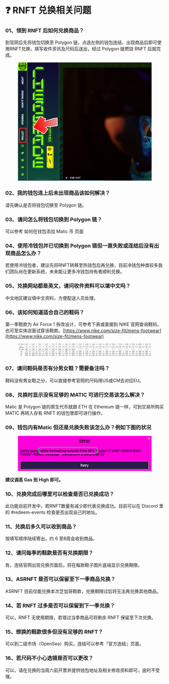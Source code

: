 # ❓ RNFT 兑换相关问题

### 01、领到 RNFT 后如何兑换商品？

到官网后先将钱包切换至 Polygon 链，点选左侧的钱包连结，出现商品后即可使用RNFT兑换，填写收件资讯及尺码后送出，经过 Polygon 链燃烧 RNFT 后就完成。

<figure><img src=".gitbook/assets/02.png" alt=""><figcaption></figcaption></figure>

### 02、我的钱包连上后未出现商品该如何解决？

请先确认是否将钱包切换至 Polygon 链。

### 03、请问怎么将钱包切换到 Polygon 链？

可以参考 如何在钱包添加 Matic 币 页面

### 04、使用冷钱包并已切换到 Polygon 链但一直失败或连结后没有出现商品怎么办？

若使用冷钱包者，建议先将RNFT转移至热钱包后再兑换，目前冷钱包种类较多我们团队尚在更新系统，未来能让更多冷钱包持有者顺利兑换。

### 05、兑换网站都是英文，请问收件资料可以填中文吗？

中文地区建议填中文资料，方便配送人员处理。

### 06、该如何知道适合自己的鞋码？

第一季鞋款为 Air Force 1 拆改设计，可参考下表或直接到 NIKE 官网查询鞋码，也可至实体店面试穿该鞋款。[https://www.nike.com/size-fit/mens-footwear](https://www.nike.com/size-fit/mens-footwear)

<figure><img src=".gitbook/assets/07 (1).jpg" alt=""><figcaption></figcaption></figure>

### 07、请问鞋码是否有分男女鞋？需要备注吗？

鞋码没有男女鞋之分，可以直接参考官网的尺码用US或CM去对应EU。

### 08、兑换时显示没有足够的 MATIC 可进行交易该怎么解决？

Matic 是 Polygon 链的原生代币就跟 ETH 在 Ethereum 链一样，可到交易所购买 MATIC 再转入存有 RNFT 的钱包里即可进行操作。

### 09、钱包内有Matic 但还是兑换失败该怎么办？例如下图的状况

<figure><img src=".gitbook/assets/05.png" alt=""><figcaption></figcaption></figure>

**建议调高 Gas 到 High 即可。**

### 10、兑换完成后哪里可以检查是否已兑换成功？

此功能目前开发中，若RNFT数量有减少即代表兑换成功。目前可以在 Discord 里的 #redeem-events 检查是否出现自己的地址。

### 11、兑换后多久可以收到商品？

按填写顺序陆续寄出，约 6 至8周会收到商品。

### 12、请问每季的鞋款是否有兑换期限？

有，连结官网出现兑换页面后，将在每款鞋子图片底端显示兑换期限。

### 13、ASRNFT 是否可以保留至下一季商品兑换？

ASRNFT 目前仅能兑换本次芝加哥鞋款，兑换期限过后将无法再兑换其他商品。

### 14、若 RNFT 过多是否可以保留到下一季兑换？

可以，RNFT 无使用期限，若错过当季商品可将剩余 RNFT 保留至下次兑换。

### 15、想换的鞋款很多但没有足够的 RNFT？

可以到二级市场（OpenSea）购买。连结可以参考『官方连结』页面。

### 16、若尺码不小心选错是否可以更改？

可以，请在兑换的当周六前开票并提供钱包地址及相关修改资料即可，逾时不受理。


